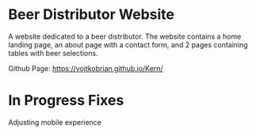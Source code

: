 # Beer Distributor Website

A website dedicated to a beer distributor. The website contains a home landing page, an about page with a contact form, and 2 pages containing tables with beer selections. 

Github Page: https://vojtkobrian.github.io/Kern/

# In Progress Fixes
Adjusting mobile experience
